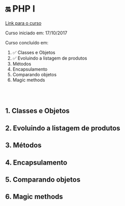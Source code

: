 # :on: PHP I

[Link para o curso](https://cursos.alura.com.br/course/php-oo-1)

Curso iniciado em: 17/10/2017

Curso concluído em:

1. :white_check_mark: Classes e Objetos
2. :white_check_mark: Evoluindo a listagem de produtos
3. Métodos
4. Encapsulamento
5. Comparando objetos
6. Magic methods

</br></br>

## 1. Classes e Objetos

## 2. Evoluindo a listagem de produtos

## 3. Métodos

## 4. Encapsulamento

## 5. Comparando objetos

## 6. Magic methods
